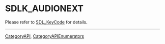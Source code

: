 # SDLK_AUDIONEXT

Please refer to [SDL_KeyCode](SDL_KeyCode) for details.

----
[CategoryAPI](CategoryAPI), [CategoryAPIEnumerators](CategoryAPIEnumerators)

